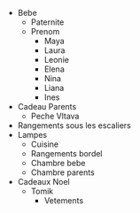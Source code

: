 - Bebe
    - Paternite
    - Prenom
        - Maya
        - Laura
        - Leonie
        - Elena
        - Nina
        - Liana
        - Ines
- Cadeau Parents
    * Peche Vltava
- Rangements sous les escaliers
- Lampes
    - Cuisine
    - Rangements bordel
    - Chambre bebe
    - Chambre parents
- Cadeaux Noel
    - Tomik
        * Vetements

